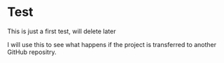 Test
====

This is just a first test, will delete later

I will use this to see what happens if the project is transferred to another GitHub repositry.